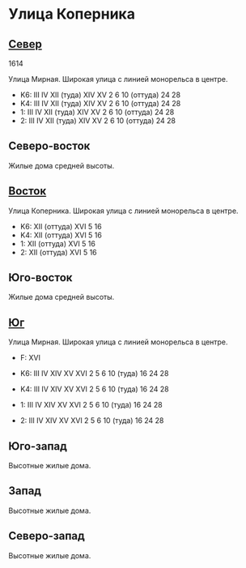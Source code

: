# Улица Коперника

## [Север](./450080.md)

1614

Улица Мирная.
Широкая улица с линией монорельса в центре.

* K6:   III IV  XII (туда)  XIV XV
        2   6   10 (оттуда) 24  28
* K4:   III IV  XII (туда)  XIV XV
        2   6   10 (оттуда) 24  28
* 1:    III IV  XII (туда)  XIV XV
        2   6   10 (оттуда) 24  28
* 2:    III IV  XII (туда)  XIV XV
        2   6   10 (оттуда) 24  28

## Северо-восток

Жилые дома средней высоты.

## [Восток](./460095.md)

Улица Коперника.
Широкая улица с линией монорельса в центре.

* K6:   XII (оттуда)  XVI
        5   16
* K4:   XII (оттуда)  XVI
        5   16
* 1:    XII (оттуда)  XVI
        5   16
* 2:    XII (оттуда)  XVI
        5   16

## Юго-восток

Жилые дома средней высоты.

## [Юг](./450100.md)

Улица Мирная.
Широкая улица с линией монорельса в центре.

* F:    XVI

* K6:   III IV  XIV XV  XVI
        2   5   6   10 (туда)   16  24  28
* K4:   III IV  XIV XV  XVI
        2   5   6   10 (туда)   16  24  28
* 1:    III IV  XIV XV  XVI
        2   5   6   10 (туда)   16  24  28
* 2:    III IV  XIV XV  XVI
        2   5   6   10 (туда)   16  24  28

## Юго-запад

Высотные жилые дома.

## Запад

Высотные жилые дома.

## Северо-запад

Высотные жилые дома.
